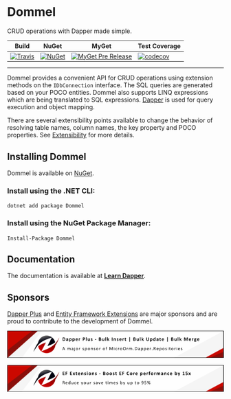 # Dommel
CRUD operations with Dapper made simple.

| Build | NuGet | MyGet | Test Coverage |
| ----- | ----- | ----- | ------------- |
| [![Travis](https://img.shields.io/travis/com/henkmollema/Dommel?style=flat-square)](https://app.travis-ci.com/github/henkmollema/Dommel) | [![NuGet](https://img.shields.io/nuget/vpre/Dommel.svg?style=flat-square)](https://www.nuget.org/packages/Dommel) | [![MyGet Pre Release](https://img.shields.io/myget/dommel-ci/vpre/Dommel.svg?style=flat-square)](https://www.myget.org/feed/dommel-ci/package/nuget/Dommel) | [![codecov](https://codecov.io/gh/henkmollema/Dommel/branch/master/graph/badge.svg)](https://codecov.io/gh/henkmollema/Dommel) |

<hr>

Dommel provides a convenient API for CRUD operations using extension methods on the `IDbConnection` interface. The SQL queries are generated based on your POCO entities. Dommel also supports LINQ expressions which are being translated to SQL expressions. [Dapper](https://github.com/StackExchange/Dapper) is used for query execution and object mapping.

There are several extensibility points available to change the behavior of resolving table names, column names, the key property and POCO properties. See [Extensibility](https://www.learndapper.com/extensions/dommel#extensibility) for more details.

## Installing Dommel

Dommel is available on [NuGet](https://www.nuget.org/packages/Dommel).

### Install using the .NET CLI:
```
dotnet add package Dommel
```

### Install using the NuGet Package Manager:
```
Install-Package Dommel
```

## Documentation

The documentation is available at **[Learn Dapper](https://www.learndapper.com/extensions/dommel)**.

## Sponsors
[Dapper Plus](https://dapper-plus.net/) and [Entity Framework Extensions](https://entityframework-extensions.net/) are major sponsors and are proud to contribute to the development of Dommel.

[![Dapper Plus](https://raw.githubusercontent.com/henkmollema/Dommel/refs/heads/master/assets/dapper-plus-sponsor.png)](https://dapper-plus.net/bulk-insert)

[![Entity Framework Extensions](https://raw.githubusercontent.com/henkmollema/Dommel/refs/heads/master/assets/entity-framework-extensions-sponsor.png)](https://entityframework-extensions.net/bulk-insert)
